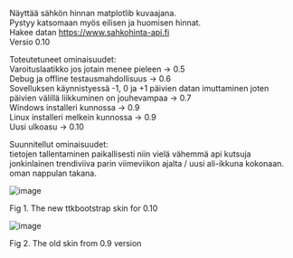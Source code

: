 Näyttää sähkön hinnan matplotlib kuvaajana.  
Pystyy katsomaan myös eilisen ja huomisen hinnat.  
Hakee datan https://www.sahkohinta-api.fi  
Versio 0.10

Toteutetuneet ominaisuudet:   
Varoituslaatikko jos jotain menee pieleen -> 0.5   
Debug ja offline testausmahdollisuus ->  0.6   
Sovelluksen käynnistyessä -1, 0 ja +1 päivien datan imuttaminen joten päivien välillä liikkuminen on jouhevampaa -> 0.7   
Windows installeri kunnossa -> 0.9  
Linux installeri melkein kunnossa -> 0.9    
Uusi ulkoasu -> 0.10  
  
Suunnitellut ominaisuudet:  
tietojen tallentaminen paikallisesti niin vielä vähemmä api kutsuja  
jonkinlainen trendiviiva parin viimeviikon ajalta / uusi ali-ikkuna kokonaan. oman nappulan takana.  

![image](https://github.com/4motionEnjoyer/sahkonhinta/assets/99203040/2d81ce98-eae4-4ba0-8e21-8a5f69fa7359)
  
Fig 1. The new ttkbootstrap skin for 0.10
  
  
![image](https://github.com/4motionEnjoyer/sahkonhinta/assets/99203040/b0337cf8-d097-4222-a69b-3a4cfde31c1a)
  
Fig 2. The old skin from 0.9 version 
  

